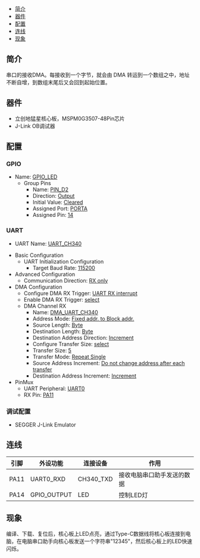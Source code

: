* [简介](#简介)
* [器件](#器件)
* [配置](#配置)
* [连线](#连线)
* [现象](#现象)

## 简介
串口的接收DMA。每接收到一个字节，就会由 DMA 转运到一个数组之中，地址不断自增，到数组末尾后又会回到起始位置。

## 器件
- 立创地猛星核心板，MSPM0G3507-48Pin芯片
- J-Link OB调试器

## 配置
### GPIO
* Name: <u>GPIO_LED</u>
  - Group Pins
    * Name: <u>PIN_D2</u>
    * Direction: <u>Output</u>
    * Initial Value: <u>Cleared</u>
    * Assigned Port: <u>PORTA</u>
    * Assigned Pin: <u>14</u>
### UART
* UART Name: <u>UART_CH340</u>
- Basic Configuration
  - UART Initialization Configuration
    * Target Baud Rate: <u>115200</u>
- Advanced Configuration
  * Communication Direction: <u>RX only</u>
- DMA Configuration
  * Configure DMA RX Trigger: <u>UART RX interrupt</u>
  * Enable DMA RX Trigger: <u>select</u>
  - DMA Channel RX
    * Name: <u>DMA_UART_CH340</u>
    * Address Mode: <u>Fixed addr. to Block addr.</u>
    * Source Length: <u>Byte</u>
    * Destination Length: <u>Byte</u>
    * Destination Address Direction: <u>Increment</u>
    * Configure Transfer Size: <u>select</u>
    * Transfer Size: <u>5</u>
    * Transfer Mode: <u>Repeat Single</u>
    * Source Address Increment: <u>Do not change address after each transfer</u>
    * Destination Address Increment: <u>Increment</u>
- PinMux
  * UART Peripheral: <u>UART0</u>
  * RX Pin: <u>PA11</u>
### 调试配置
- SEGGER J-Link Emulator

## 连线

| 引脚 | 外设功能 | 连接设备 | 作用 |
| ---- | --- | --- | --- |
| PA11  | UART0_RXD | CH340_TXD | 接收电脑串口助手发送的数据 |
| PA14  | GPIO_OUTPUT | LED | 控制LED灯 |

## 现象
编译、下载、复位后，核心板上LED点亮，通过Type-C数据线将核心板连接到电脑，在电脑串口助手向核心板发送一个字符串"12345"，然后核心板上的LED快速闪烁。